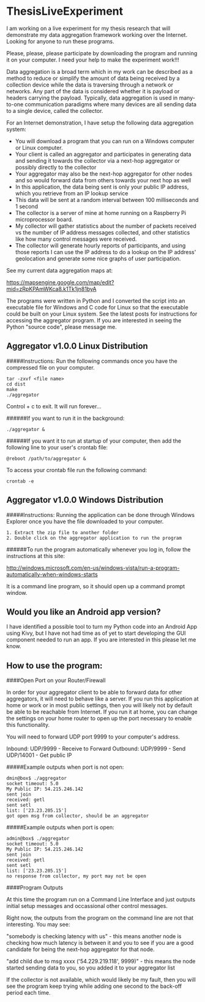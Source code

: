 ThesisLiveExperiment
====================

I am working on a live experiment for my thesis research that will demonstrate my data aggregation framework working over the Internet.  Looking for anyone to run these programs.

Please, please, please participate by downloading the program and running it on your computer. I need your help to make the experiment work!!! 

Data aggregation is a broad term which in my work can be described as a method to reduce or simplify the amount of data being received by a collection device while the data is traversing through a network or networks. Any part of the data is considered whether it is payload or headers carrying the payload. Typically, data aggregation is used in many-to-one communication paradigms where many devices are all sending data to a single device, called the collector.

For an Internet demonstration, I have setup the following data aggregation system:

- You will download a program that you can run on a Windows computer or Linux computer.
- Your client is called an aggregator and participates in generating data and sending it towards the collector via a next-hop aggregator or possibly directly to the collector
- Your aggregator may also be the next-hop aggregator for other nodes and so would forward data from others towards your next hop as well
- In this application, the data being sent is only your public IP address, which you retrieve from an IP lookup service
- This data will be sent at a random interval between 100 milliseconds and 1 second
- The collector is a server of mine at home running on a Raspberry Pi microprocessor board.
- My collector will gather statistics about the number of packets received vs the number of IP address messages collected, and other statistics like how many control messages were received.
- The collector will generate hourly reports of participants, and using those reports I can use the IP address to do a lookup on the IP address' geolocation and generate some nice graphs of user participation.

See my current data aggregation maps at:

https://mapsengine.google.com/map/edit?mid=zRpKPAmWKca8.k1Tk1jn81byA



The programs were written in Python and I converted the script into an executable file for Windows and C code for Linux so that the executable could be built on your Linux system. See the latest posts for instructions for accessing the aggregator program. If you are interested in seeing the Python "source code", please message me.



Aggregator v1.0.0 Linux Distribution 
--------------------

#####Instructions:
Run the following commands once you have the compressed file on your computer.

	tar -zxvf <file name>
	cd dist
	make
	./aggregator
  
Control + c to exit. It will run forever...

######If you want to run it in the background:

	./aggregator &

######If you want it to run at startup of your computer, then add the following line to your user's crontab file:

	@reboot /path/to/aggregator &

To access your crontab file run the following command:

	crontab -e



Aggregator v1.0.0 Windows Distribution 
--------------------

#####Instructions:
Running the application can be done through Windows Explorer once you have the file downloaded to your computer.

	1. Extract the zip file to another folder
	2. Double click on the aggregator application to run the program

######To run the program automatically whenever you log in, follow the instructions at this site:

http://windows.microsoft.com/en-us/windows-vista/run-a-program-automatically-when-windows-starts

It is a command line program, so it should open up a command prompt window.



Would you like an Android app version?
--------------------

I have identified a possible tool to turn my Python code into an Android App using Kivy, but I have not had time as of yet to start developing the GUI component needed to run an app. If you are interested in this please let me know.



How to use the program:
--------------------

####Open Port on your Router/Firewall

In order for your aggregator client to be able to forward data for other aggregators, it will need to behave like a server. If you run this application at home or work or in most public settings, then you will likely not by default be able to be reachable from Internet. If you run it at home, you can change the settings on your home router to open up the port necessary to enable this functionality.

You will need to forward UDP port 9999 to your computer's address.

Inbound:
	UDP/9999 - Receive to Forward
	Outbound:
	UDP/9999 - Send
	UDP/14001 - Get public IP


#####Example outputs when port is not open:

	dmin@box$ ./aggregator
	socket timeout: 5.0
	My Public IP: 54.215.246.142
	sent join
	received: getl
	sent setl
	list: ['23.23.205.15']
	got open msg from collector, should be an aggregator


#####Example outputs when port is open:

	admin@box$ ./aggregator
	socket timeout: 5.0
	My Public IP: 54.215.246.142
	sent join
	received: getl
	sent setl
	list: ['23.23.205.15']
	no response from collector, my port may not be open

####Program Outputs

At this time the program run on a Command Line Interface and just outputs initial setup messages and occassional other control messages.

Right now, the outputs from the program on the command line are not that interesting. You may see:

"somebody is checking latency with us" - this means another node is checking how much latency is between it and you to see if you are a good candidate for being the next-hop aggregator for that node.

"add child due to msg xxxx ('54.229.219.118', 9999)" - this means the node started sending data to you, so you added it to your aggregator list

If the collector is not available, which would likely be my fault, then you will see the program keep trying while adding one second to the back-off period each time.


